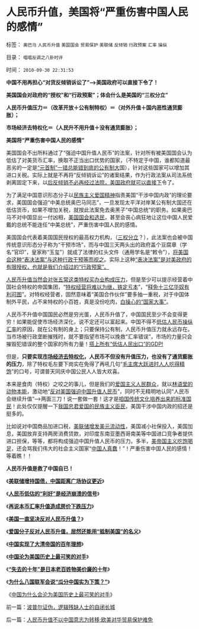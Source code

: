 # 人民币升值，美国将“严重伤害中国人民的感情”

标签： `奥巴马` `人民币升值` `美国国会` `贸易保护` `美联储` `反倾销` `行政预案` `汇率` `操纵` 

目录： `唱唱反调之八卦时评`

时间： `2010-09-30 22:31:53`

**中国不用再担心“对货反倾销诉讼了”——>美国政府可以直接下令了！**

**美国国会对政府的“授权”和“行政预案”；体会什么是美国的“三权分立”**

**人民币升值压力＝（改革开放＋公有制特权）＝（对外升值＋国内恶性通货膨胀）；**

**市场经济去特权化＝（人民升不用升值＋没有通货膨胀）；**

**美国将“严重伤害中国人民的感情”**

美国国会不出所料通过了“强迫中国升值人民币”的法案，针对所有被美国国会认为低估了对美货币汇率，换取不正当出口优势的国家，（不特定于中国，谁都知道最恶劣的一定是[“元首制”一错总能错到底的公有制大](../../../2010/4/23/公有制落后因私人消费被取缔.md)国），针对这些国家可以增加其进口关税。实际上就是不再将“反倾销诉讼”的诸案结果，作为行政法案从司法系统剥离固定下来，以[后反倾销不必再经过法院，美国政府就可以直接下](../../../2010/1/22/人权是最强大的国际贸易保护壁垒.md)令了。

为了满足中国意识形态分子以[民族主义爱国精神](../../../2009/12/13/“得道多助，失道寡助”.md)指责美国“干涉中国内政”的理论要求，美国国会强迫“中美总统奥巴马同志”，一旦发现太平洋对岸某公有制大国还在低估货币，如果不增加关税，就按此法案免去奥黑子“中国总统”的职务。如果奥巴马不对中国显出一付凶相，[美国国会和选民](../../../2010/9/27/罗马元老院的缺陷；三权分立不民主；现代国会；.md)，甚至会丧心病狂地让这位中国人民爱戴的总统不能连任“中美总统”，严重伤害中国人民的感情。

美国国会代表着美国国民授权的最高权力机构，（[三权分立](../../../2010/7/6/“三权分立”既非民主也不科学.md)？），此法案也会被中国传统意识形态分子称为“干预市场”，而与中国三天两头出的政府盖个豆腐章（学名“官印”，皇家称“玉玺”）就成了法律的红头文件（通用学名是“敕令”），[将美国会这种“表决法案”与这种行政干预等而视之](../../../2009/4/8/市场法律规范被混同行政干预.md)。实际上这种[“表决法案”是对美政府的有限授权，也就是我们介绍过的“行政预案”。](../../../2009/4/7/市场规范，市场干预和财富转移.md)

[人民币升值当然会对张五常这类特权买办业构成压力](../../../2009/7/23/马列凯恩斯张五常理论中国特色化的共同特点.md)，但是至少可以提示经营着中国社会特权的帝国集团，“[特权经营将难以为继，铁定亏本](../../../2010/9/14/特权不能反？反蜱虫就是反人类？.md)”，“[释免十三亿华奴有利可图](http://hi.baidu.com/darthchn/blog/item/c77ff835cfd64447241f1423.html)”。对特权经营者，固然意味着“美国合作伙伴”要多抽一重税，对于中国体制外平民，占不来特权的小百姓，真是没份吃肉，[白操心的“国家大事”](../../../2010/9/15/民主就是民生！天生就是柴米油盐.md)。

人民币不升值中国国民必然是穷光蛋，人民币升值了，中国国民至少不会变得更穷！如果能促使市场经济深化，说不定还可以富起来。中国不得不[低估人民币操纵汇率](../../../2008/2/22/不放弃汇率操纵，经济不会好转.md)的原因，就在公有制的身上；只要保持公有制，人民币升值压力就永远存在。当市场被行政垄断摧残时，就不要指望市场可以挽救“汇率错误”，市场的力量只会摧毁犯错误的整个国家的所有力量！[搭上所有“低估人民出口”的GDP!](../../../2010/5/29/富士康类廉价出口企业对中国没有贡献.md)

但是，**只要实现[市场经济去特权化](../../../2010/3/28/市场经济去特权化！根治私有制和国民福衹缺失.md)，人民币不但没有升值压力，也没有了通货膨胀的压力**，除了特权毛左要下岗实在免得了再吼几句“[毛主席大跃进时人人吃得精饱](../../../2010/9/17/最根本的腐败：国企父母离退子女顶替.md)”的口号，可谓普天同庆中国公民人人皆大欢喜。

本来是食肉（特权）之咬之的事儿，但是我们的[爱国主义人民群众](../../../2010/9/25/进步的障碍可能是所谓的“人民群众”.md)，就以[林语堂的动物本能](../../../2009/2/2/实例解剖极左的人格认知误区.md)，激动地“[反对美国强迫中国升值人民币](../../../2007/12/1/以爱国的名义坚决反对人民币升值.md)”，同时不无精明地认同“人民币会继续升值”——>两面三刀！说一套做一套！这才是[咱国传统文化培养出来的标准国民](http://blog.sina.com.cn/s/blog_5563a64d0100kmkr.html)！此处仅仅提醒一下[我国忠君爱国的民族主义臣民](http://cid-36d976e82bb7123d.spaces.live.com/blog/cns!36D976E82BB7123D!1822.entry)，美国干涉中国内政的招还是挺多的。

比如说对中国商品加进口税，[美联储增发美元流动性](../../../2008/7/21/中国索罗斯做空美元剪美国人羊毛惨败的货币战争.md)，美国减小社保投入，美国加息，美国放弃支持两房消费贷款，对印度东南亚墨西哥南美等中国进口竞争者提供进口担保，等等，都将构成强迫中国升值人民币的压力。多半，[美帝国主义吃饱喝足](../../../2008/10/20/民族主义阴谋论不受欢迎.md)，还会骂我们伟大的社会主义国家“[中国人真蠢](../../../2010/5/3/美国历史上最可笑的对手.md)！”！严重伤害中国人民的感情！等着瞧！！

**人民币升值是救了中国自已！**

《[**美联储增持国债，中国距离广场协议更近**](../../../2009/3/19/美联储增持国债，中国距离广场协议更近.md)》

《[**人民币低估的“利好”是经济崩溃的信号**](../../../2007/10/14/人民币低估的“利好”是经济崩溃的信号.md)》

《[**再说本币汇率升值造成房价下跌压力**](../../../2009/5/7/再说本币汇率升值造成房价下跌压力.md)》

《[**美国一直坚决反对人民币升值？**](../../../2007/11/30/美国一直坚决反对人民币升值？.md)》

《[**爱国分子反对人民币升值，居然还能用“抵制美国”的名义**](../../../2007/12/1/以爱国的名义坚决反对人民币升值.md)》

《[**中国实现了大清帝国的百年理想**](http://pubworkss.blogspot.com/2009/03/blog-post.html)》

《[**中国沦为美国历史上最可笑的对手**](http://pubworkss.blogspot.com/2009/03/blog-post_20.html)》

《[**“失去的十年”是日本老百姓物美价廉的十年**](../../../2010/5/3/“失去的十年”是日本老百姓物美价廉的十年.md)》

《[**为什么八国联军会说“瓜分中国实为下策？”**](../../../2010/5/3/为什么八国联军会说“瓜分中国实为下策？”.md)》

《[中国为什么会沦为美国历史上最可笑的对手](../../../2010/5/3/美国历史上最可笑的对手.md)》



前一篇：[波普尔证伪，逻辑残缺人士的自闭长城](../../../2010/9/30/波普尔证伪，逻辑残缺人士的自闭长城.md)

后一篇：[人民币升值不以中国意志为转移;欧美对华贸易保护难免](../../../2010/10/1/人民币升值不以中国意志为转移;欧美对华贸易保护难免.md)